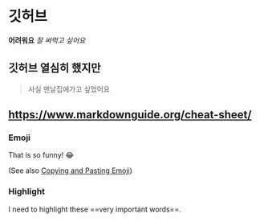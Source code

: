# 깃허브
**어려워요** 
*잘 써먹고 싶어요*

## 깃허브 열심히 했지만 
>사실 맨날집에가고 싶었어요


## https://www.markdownguide.org/cheat-sheet/

### Emoji

That is so funny! :joy:

(See also [Copying and Pasting Emoji](https://www.markdownguide.org/extended-syntax/#copying-and-pasting-emoji))

### Highlight

I need to highlight these ==very important words==.


